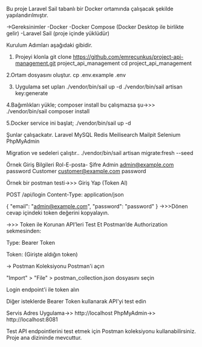 Bu proje Laravel Sail tabanlı bir Docker ortamında çalışacak şekilde yapılandırılmıştır.


->Gereksinimler
-Docker
-Docker Compose (Docker Desktop ile birlikte gelir)
-Laravel Sail (proje içinde yüklüdür)

Kurulum Adımları aşağıdaki gibidir.
1. Projeyi klonla
git clone https://github.com/emrecunkus/project-api-management.git project_api_management
cd project_api_management

2.Ortam dosyasını oluştur.
cp .env.example .env

3. Uygulama set upları
./vendor/bin/sail up -d
./vendor/bin/sail artisan key:generate

4.Bağımlıkları yükle;
composer install bu çalışmazsa şu->>> ./vendor/bin/sail composer install

5.Docker service ini başlat;
./vendor/bin/sail up -d

Şunlar çalışackatır.
Laravel 
MySQL
Redis
Meilisearch
Mailpit
Selenium
PhpMyAdmin

Migration ve sedeleri çalıştır..
./vendor/bin/sail artisan migrate:fresh --seed

Örnek Giriş Bilgileri
Rol-E-posta-	Şifre
Admin	admin@example.com	password
Customer	customer@example.com	password

Örnek bir postman testi->>> Giriş Yap (Token Al)

POST /api/login
Content-Type: application/json

{
  "email": "admin@example.com",
  "password": "password"
}
->>>Dönen cevap içindeki token değerini kopyalayın.

->>> Token ile Korunan API’leri Test Et
Postman’de Authorization sekmesinden:

Type: Bearer Token

Token: (Girişte aldığın token)

-> Postman Koleksiyonu
Postman'i açın

"Import" > "File" > postman_collection.json dosyasını seçin

Login endpoint'i ile token alın

Diğer isteklerde Bearer Token kullanarak API'yi test edin

Servis	Adres
Uygulama->>	http://localhost
PhpMyAdmin->>	http://localhost:8081

Test
API endpointlerini test etmek için Postman koleksiyonu kullanabilirsiniz. Proje ana dizininde mevcuttur.





